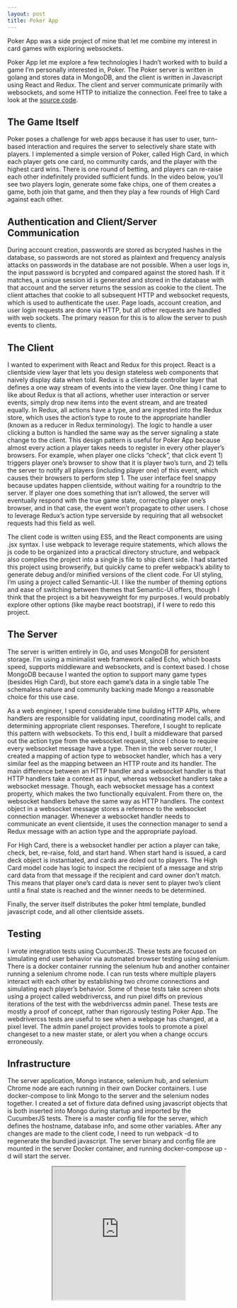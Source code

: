 ```yaml
---
layout: post
title: Poker App
---
```


Poker App was a side project of mine that let me combine my interest in card games with exploring websockets. 

Poker App let me explore a few technologies I hadn’t worked with to build a game I’m personally interested in, Poker. The Poker server is written in golang and stores data in MongoDB, and the client is written in Javascript using React and Redux. The client and server communicate primarily with websockets, and some HTTP to initialize the connection. Feel free to take a look at the <a href="https://github.com/mikerjacobi/poker">source code</a>.

## The Game Itself

Poker poses a challenge for web apps because it has user to user, turn-based interaction and requires the server to selectively share state with players. I implemented a simple version of Poker, called High Card, in which each player gets one card, no community cards, and the player with the highest card wins. There is one round of betting, and players can re-raise each other indefinitely provided sufficient funds. In the video below, you’ll see two players login, generate some fake chips, one of them creates a game, both join that game, and then they play a few rounds of High Card against each other.

## Authentication and Client/Server Communication

During account creation, passwords are stored as bcrypted hashes in the database, so passwords are not stored as plaintext and frequency analysis attacks on passwords in the database are not possible. When a user logs in, the input password is bcrypted and compared against the stored hash. If it matches, a unique session id is generated and stored in the database with that account and the server returns the session as cookie to the client. The client attaches that cookie to all subsequent HTTP and websocket requests, which is used to authenticate the user. Page loads, account creation, and user login requests are done via HTTP, but all other requests are handled with web sockets. The primary reason for this is to allow the server to push events to clients.

## The Client

I wanted to experiment with React and Redux for this project. React is a clientside view layer that lets you design stateless web components that naively display data when told. Redux is a clientside controller layer that defines a one way stream of events into the view layer. One thing I came to like about Redux is that all actions, whether user interaction or server events, simply drop new items into the event stream, and are treated equally. In Redux, all actions have a type, and are ingested into the Redux store, which uses the action’s type to route to the appropriate handler (known as a reducer in Redux terminology). The logic to handle a user clicking a button is handled the same way as the server signaling a state change to the client. This design pattern is useful for Poker App because almost every action a player takes needs to register in every other player’s browsers. For example, when player one clicks “check”, that click event 1) triggers player one’s
browser to show that it is player two’s turn, and 2) tells the server to notify all players (including player one) of this event, which causes their browsers to perform step 1. The user interface feel snappy because updates happen clientside, without waiting for a roundtrip to the server. If player one does something that isn’t allowed, the server will eventually respond with the true game state, correcting player one’s browser, and in that case, the event won’t propagate to other users. I chose to leverage Redux’s action type serverside by requiring that all websocket requests had this field as well.

The client code is written using ES5, and the React components are using .jsx syntax. I use webpack to leverage require statements, which allows the js code to be organized into a practical directory structure, and webpack also compiles the project into a single js file to ship client side. I had started this project using browserify, but quickly came to prefer webpack’s ability to generate debug and/or minified versions of the client code. For UI styling, I’m using a project called
Semantic-UI. I like the number of theming options and ease of switching between themes that Semantic-UI offers, though I think that the project is a bit heavyweight for my purposes. I would probably explore other options (like maybe react bootstrap), if I were to redo this project.

## The Server

The server is written entirely in Go, and uses MongoDB for persistent storage. I’m using a minimalist web framework called Echo, which boasts speed, supports middleware and websockets, and is context based. I chose MongoDB because I wanted the option to support many game types (besides High Card), but store each game’s data in a single table The schemaless nature and community backing made Mongo a reasonable choice for this use case.

As a web engineer, I spend considerable time building HTTP APIs, where handlers are responsible for validating input, coordinating model calls, and determining appropriate client responses. Therefore, I sought to replicate this pattern with websockets. To this end, I built a middleware that parsed out the action type from the websocket request, since I chose to require every websocket message have a type. Then in the web server router, I created a mapping of action type to websocket
handler, which has a very similar feel as the mapping between an HTTP route and its handler. The main difference between an HTTP handler and a websocket handler is that HTTP handlers take a context as input, whereas websocket handlers take a websocket message. Though, each websocket message has a context property, which makes the two functionally equivalent. From there on, the websocket handlers behave the same way as HTTP handlers. The context object in a websocket message stores a
reference to the websocket connection manager. Whenever a websocket handler needs to communicate an event clientside, it uses the connection manager to send a Redux message with an action type and the appropriate payload.

For High Card, there is a websocket handler per action a player can take, check, bet, re-raise, fold, and start hand. When start hand is issued, a card deck object is instantiated, and cards are doled out to players. The High Card model code has logic to inspect the recipient of a message and strip card data from that message if the recipient and card owner don’t match. This means that player one’s card data is never sent to player two’s client until a final state is reached and the winner
needs to be determined.

Finally, the server itself distributes the poker html template, bundled javascript code, and all other clientside assets.

## Testing

I wrote integration tests using CucumberJS. These tests are focused on simulating end user behavior via automated browser testing using selenium. There is a docker container running the selenium hub and another container running a selenium chrome node. I can run tests where multiple players interact with each other by establishing two chrome connections and simulating each player’s behavior. Some of these tests take screen shots using a project called webdrivercss, and run pixel diffs on
previous iterations of the test with the webdrivercss admin panel. These tests are mostly a proof of concept, rather than rigorously testing Poker App. The webdrivercss tests are useful to see when a webpage has changed, at a pixel level. The admin panel project provides tools to promote a pixel changeset to a new master state, or alert you when a change occurs erroneously.

## Infrastructure

The server application, Mongo instance, selenium hub, and selenium Chrome node are each running in their own Docker containers. I use docker-compose to link Mongo to the server and the selenium nodes together. I created a set of fixture data defined using javascript objects that is both inserted into Mongo during startup and imported by the CucumberJS tests. There is a master config file for the server, which defines the hostname, database info, and some other variables. After any changes
are made to the client code, I need to run webpack -d to regenerate the bundled javascript. The server binary and config file are mounted in the server Docker container, and running docker-compose up -d will start the server.

<center>
  <iframe width="300" height="300" src="https://www.youtube.com/embed/6bH2E27pQP0" allowfullscreen="" />
</center>

